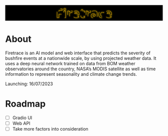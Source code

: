 <img src="https://raw.githubusercontent.com/jtpotato/firetrace/main/branding/banner.svg" alt="Firetrace Logo" />

# About
Firetrace is an AI model and web interface that predicts the severity of bushfire events at a nationwide scale, by using projected weather data. It uses a deep neural network trained on data from BOM weather observatories around the country, NASA’s MODIS satellite as well as time information to represent seasonality and climate change trends.

Launching: 16/07/2023

# Roadmap
- [ ] Gradio UI
- [ ] Web API
- [ ] Take more factors into consideration